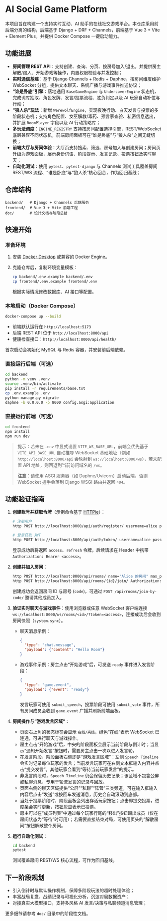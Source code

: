 # AI Social Game Platform

本项目旨在构建一个支持实时互动、AI 助手的在线社交游戏平台。本仓库采用前后端分离的结构，后端基于 Django + DRF + Channels，前端基于 Vue 3 + Vite + Element Plus，并提供 Docker Compose 一键启动能力。

## 功能进展

- **房间管理 REST API**：支持创建、查询、分页、按房号加入/退出，并提供房主解散/踢人、开始游戏等操作，内置权限校验与并发控制；
- **实时通信基建**：基于 Django Channels + Redis + Daphne，按房间维度维护 WebSocket 分组，提供文本聊天、系统广播与游戏事件推送协议；
- **“谁是卧底”引擎**：落地通用 `BaseGameEngine` 与 `UndercoverEngine` 状态机，完成词库抽取、角色发牌、发言/投票流程、胜负判定以及 AI 玩家自动补位与行动；
- **“狼人杀”玩法**：新增 `WerewolfEngine`，实现夜晚行动、白天发言与投票的多阶段状态机；支持角色配置、女巫解救/毒药、预言家查验、私密信息透出，并扩展 `RoomPlayer` 字段以及 AI 行动策略库；
- **多玩法调度**：`ENGINE_REGISTRY` 支持按房间配置选择引擎，REST/WebSocket 底层兼容不同状态机，前端房间面板可在“谁是卧底”与“狼人杀”之间无缝切换；
- **前端大厅与房间体验**：大厅页支持搜索、筛选、房号加入与创建房间；房间页升级为游戏面板，展示身份词语、阶段提示、发言记录、投票按钮及实时聊天；
- **自动化测试**：使用 `pytest`、`pytest-django` 与 Channels 测试工具覆盖房间 REST/WS 流程、“谁是卧底”与“狼人杀”核心回合，作为回归基线；

## 仓库结构

```text
backend/   # Django + Channels 后端服务
frontend/  # Vue 3 + Vite 前端工程
doc/       # 设计文档与阶段总结
```

## 快速开始

### 准备环境

1. 安装 [Docker Desktop](https://www.docker.com/) 或兼容的 Docker Engine。
2. 克隆仓库后，复制环境变量模板：

   ```bash
   cp backend/.env.example backend/.env
   cp frontend/.env.example frontend/.env
   ```

   根据实际情况修改数据库、AI 接口等配置。

### 本地启动（Docker Compose）

```bash
docker-compose up --build
```

- 前端默认运行在 `http://localhost:5173`
- 后端 REST API 位于 `http://localhost:8000/api`
- 健康检查接口：`http://localhost:8000/api/health/`

首次启动会初始化 MySQL 与 Redis 容器，并安装前后端依赖。

### 直接运行后端（可选）

```bash
cd backend
python -m venv .venv
source .venv/bin/activate
pip install -r requirements/base.txt
cp .env.example .env
python manage.py migrate
daphne -b 0.0.0.0 -p 8000 config.asgi:application
```

### 直接运行前端（可选）

```bash
cd frontend
npm install
npm run dev
```

> 提示：若未在 `.env` 中显式设置 `VITE_WS_BASE_URL`，前端会优先基于 `VITE_API_BASE_URL` 自动推导 WebSocket 基础地址（例如 `http://localhost:8000/api` 会映射到 `ws://localhost:8000/ws`），若未配置 API 地址，则回退到当前访问域名的 `/ws`。
>
> **注意**：请使用 ASGI 服务器（如 Daphne/Uvicorn）启动后端，否则 WebSocket 握手会落到 Django WSGI 路由并返回 `404`。

## 功能验证指南

1. **创建账号并获取令牌**（示例命令基于 [HTTPie](https://httpie.io/)）：

   ```bash
   # 注册用户
   http POST http://localhost:8000/api/auth/register/ username=alice password=Passw0rd! display_name=Alice

   # 登录获取 JWT
   http POST http://localhost:8000/api/auth/token/ username=alice password=Passw0rd!
   ```

   登录成功后将返回 `access`、`refresh` 令牌，后续请求在 Header 中携带 `Authorization: Bearer <access>`。

2. **创建并加入房间**：

   ```bash
   http POST http://localhost:8000/api/rooms/ name="Alice 的房间" max_players:=6 Authorization:"Bearer <access>"
   http POST http://localhost:8000/api/rooms/{id}/join/ Authorization:"Bearer <access>"
   ```

   创建成功会返回房间 ID 与房号 (`code`)，可通过 `POST /api/rooms/join-by-code/` 邀请其他成员加入。

3. **验证实时聊天与游戏事件**：使用浏览器或任意 WebSocket 客户端连接 `ws://localhost:8000/ws/rooms/<id>/?token=<access>`，连接成功后会收到房间快照（`system.sync`）。
   - 聊天消息示例：

     ```json
     {
       "type": "chat.message",
       "payload": {"content": "Hello Room"}
     }
     ```

   - 游戏事件示例：房主点击“开始游戏”后，可发送 `ready` 事件进入发言阶段：

     ```json
     {
       "type": "game.event",
       "payload": {"event": "ready"}
     }
     ```

     发言玩家可使用 `submit_speech`，投票阶段可使用 `submit_vote` 事件，所有房间成员会收到 `game.event` 广播并刷新前端面板。

4. **房间操作与“游戏发言区域”**：
   - 页面右上角的状态标签会显示 `在线/离线`，绿色“在线”表示 WebSocket 已连通，可进行聊天与游戏操作。
   - 房主点击“开始游戏”后，中央的阶段面板会展示当前阶段与倒计时；当显示“通知开始发言”按钮时，需要房主点击一次以进入发言轮。
   - 在发言阶段，阶段面板右侧即是“游戏发言区域”：左侧 `Speech Timeline` 会实时记录每位玩家的发言；当前发言玩家可在右侧文本框输入内容并点击“提交发言”。其他玩家会看到“等待当前玩家发言”的提示。
   - 非发言阶段时，`Speech Timeline` 仍会保留历史记录；该区域不包含公屏或私聊消息，专用于轮流发言的记录与回放。
   - 页面右侧的聊天区域提供“公屏”“私聊”“阵营”三类频道，可在输入框输入内容后点击“发送”或按回车发送消息，历史会自动滚动到底部。
   - 当处于投票阶段时，阶段面板会列出存活玩家按钮；点击即提交投票，进度条会实时更新，按钮灰显表示已投票。
   - 房主可以在“成员列表”中通过每个玩家行尾的“移出”按钮踢出成员（仅在房间状态为“等待”时可用）；若需要直接结束对局，可使用页头的“解散房间”按钮解散整个房间。

5. **运行自动化测试**：

   ```bash
   cd backend
   pytest
   ```

   测试覆盖房间 REST/WS 核心流程，可作为回归基线。

## 下一阶段规划

- 引入倒计时与默认操作机制，保障多阶段玩法的超时处理体验；
- 丰富战局复盘、战绩记录与可视化分析，沉淀对局数据资产；
- 对接真实大模型接口，支持多风格 AI 发言/决策与私聊频道消息管理；

更多细节请参考 `doc/` 目录中的阶段性文档。
